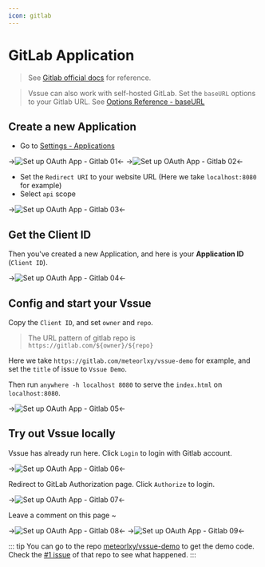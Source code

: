 ```yaml
---
icon: gitlab
---
```


# GitLab Application

> See [Gitlab official docs](https://docs.gitlab.com/ce/integration/oauth_provider.html#adding-an-application-through-the-profile) for reference.

> Vssue can also work with self-hosted GitLab. Set the `baseURL` options to your Gitlab URL. See [Options Reference - baseURL](../options/README.md#baseurl)

## Create a new Application

- Go to [Settings - Applications](https://gitlab.com/profile/applications)

->![Set up OAuth App - Gitlab 01](/img/oauth-app-gitlab-01.png)<-
->![Set up OAuth App - Gitlab 02](/img/oauth-app-gitlab-02.png)<-

- Set the `Redirect URI` to your website URL (Here we take `localhost:8080` for example)
- Select `api` scope

->![Set up OAuth App - Gitlab 03](/img/oauth-app-gitlab-03.png)<-

## Get the Client ID

Then you've created a new Application, and here is your __Application ID__ (`Client ID`).

->![Set up OAuth App - Gitlab 04](/img/oauth-app-gitlab-04.png)<-

## Config and start your Vssue

Copy the `Client ID`, and set `owner` and `repo`.

> The URL pattern of gitlab repo is `https://gitlab.com/${owner}/${repo}`

Here we take `https://gitlab.com/meteorlxy/vssue-demo` for example, and set the `title` of issue to `Vssue Demo`.

Then run `anywhere -h localhost 8080` to serve the `index.html` on `localhost:8080`.

->![Set up OAuth App - Gitlab 05](/img/oauth-app-gitlab-05.png)<-

## Try out Vssue locally

Vssue has already run here. Click `Login` to login with Gitlab account.

->![Set up OAuth App - Gitlab 06](/img/oauth-app-gitlab-06.png)<-

Redirect to GitLab Authorization page. Click `Authorize` to login.

->![Set up OAuth App - Gitlab 07](/img/oauth-app-gitlab-07.png)<-

Leave a comment on this page ~

->![Set up OAuth App - Gitlab 08](/img/oauth-app-gitlab-08.png)<-
->![Set up OAuth App - Gitlab 09](/img/oauth-app-gitlab-09.png)<-

::: tip
You can go to the repo [meteorlxy/vssue-demo](https://gitlab.com/meteorlxy/vssue-demo) to get the demo code. Check the [#1 issue](https://gitlab.com/meteorlxy/vssue-demo/issues/1) of that repo to see what happened.
:::
